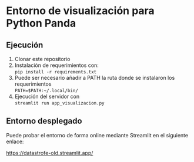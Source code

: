 # Entorno de visualización para Python Panda

## Ejecución
1) Clonar este repositorio
2) Instalación de requerimientos con: <br> ```pip install -r requirements.txt``` <br>
3) Puede ser necesario añadir a PATH la ruta donde se instalaron los requerimientos <br> ```PATH=$PATH:~/.local/bin/``` <br>
4) Ejecución del servidor con <br> ```streamlit run app_visualizacion.py```

## Entorno desplegado
Puede probar el entorno de forma online mediante Streamlit en el siguiente enlace:

https://datastrofe-old.streamlit.app/
